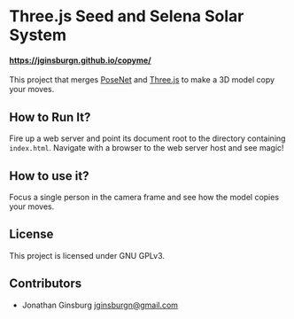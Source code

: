 # Three.js Seed and Selena Solar System

#### https://jginsburgn.github.io/copyme/

This project that merges [PoseNet](https://github.com/tensorflow/tfjs-models/tree/master/posenet) and [Three.js](https://threejs.org/) to make a 3D model copy your moves.

## How to Run It?

Fire up a web server and point its document root to the directory containing `index.html`. Navigate with a browser to the web server host and see magic!

## How to use it?

Focus a single person in the camera frame and see how the model copies your moves.

## License

This project is licensed under GNU GPLv3.

## Contributors

* Jonathan Ginsburg <jginsburgn@gmail.com>